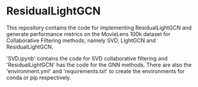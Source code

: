 # ResidualLightGCN

This repository contains the code for implementing ResidualLightGCN and generate performance metrics on the MovieLens 100k dataset for Collaborative Filtering methods, namely SVD, LightGCN and ResidualLightGCN.

'SVD.ipynb' contains the code for SVD collaborative filtering and 'ResidualLightGCN' has the code for the GNN methods. There are also the 'environment.yml' and 'requirements.txt' to create the environments for conda or pip respectively.